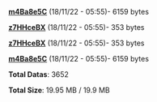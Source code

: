 [**m4Ba8e5C**](/data/m4Ba8e5C.txt) (18/11/22 - 05:55)- 6159 bytes

[**z7HHceBX**](/data/z7HHceBX.txt) (18/11/22 - 05:55)- 353 bytes

[**z7HHceBX**](/data/z7HHceBX.txt) (18/11/22 - 05:55)- 353 bytes

[**m4Ba8e5C**](/data/m4Ba8e5C.txt) (18/11/22 - 05:55)- 6159 bytes

**Total Datas**: 3652

**Total Size**: 19.95 MB / 19.9 MB